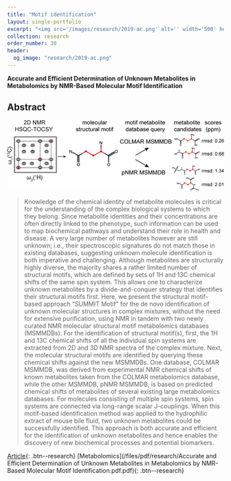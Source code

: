 ```yaml
---
title: "Motif identification"
layout: single-portfolio
excerpt: "<img src='/images/research/2019-ac.png' alt='' width='500' height='500'>"
collection: research
order_number: 30
header: 
  og_image: "research/2019-ac.png"
---
```


**Accurate and Efficient Determination of Unknown Metabolites in Metabolomics by NMR-Based Molecular Motif Identification**

## Abstract

![Toc](/images/research/2019-ac.png)

> Knowledge of the chemical identity of metabolite molecules is critical for the understanding of the complex biological systems to which they belong. Since metabolite identities and their concentrations are often directly linked to the phenotype, such information can be used to map biochemical pathways and understand their role in health and disease. A very large number of metabolites however are still unknown; i.e., their spectroscopic signatures do not match those in existing databases, suggesting unknown molecule identification is both imperative and challenging. Although metabolites are structurally highly diverse, the majority shares a rather limited number of structural motifs, which are defined by sets of 1H and 13C chemical shifts of the same spin system. This allows one to characterize unknown metabolites by a divide-and-conquer strategy that identifies their structural motifs first. Here, we present the structural motif-based approach “SUMMIT Motif” for the de novo identification of unknown molecular structures in complex mixtures, without the need for extensive purification, using NMR in tandem with two newly curated NMR molecular structural motif metabolomics databases (MSMMDBs). For the identification of structural motif(s), first, the 1H and 13C chemical shifts of all the individual spin systems are extracted from 2D and 3D NMR spectra of the complex mixture. Next, the molecular structural motifs are identified by querying these chemical shifts against the new MSMMDBs. One database, COLMAR MSMMDB, was derived from experimental NMR chemical shifts of known metabolites taken from the COLMAR metabolomics database, while the other MSMMDB, pNMR MSMMDB, is based on predicted chemical shifts of metabolites of several existing large metabolomics databases. For molecules consisting of multiple spin systems, spin systems are connected via long-range scalar J-couplings. When this motif-based identification method was applied to the hydrophilic extract of mouse bile fluid, two unknown metabolites could be successfully identified. This approach is both accurate and efficient for the identification of unknown metabolites and hence enables the discovery of new biochemical processes and potential biomarkers.


[Article](https://pubs.acs.org/doi/abs/10.1021/acs.analchem.9b03849){: .btn--research} [Metabolomics](/files/pdf/research/Accurate and Efficient Determination of Unknown Metabolites in Metabolomics by NMR-Based Molecular Motif Identification.pdf.pdf){: .btn--research}

